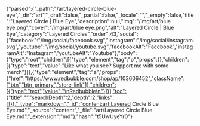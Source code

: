 {"parsed":{"_path":"/art/layered-circle-blue-eye","_dir":"art","_draft":false,"_partial":false,"_locale":"","_empty":false,"title":"Layered Circle | Blue Eye","description":null,"img":"/img/art/blue eye.png","cover":"/img/art/blue eye.png","alt":"Layered Circle | Blue Eye","category":"Layered Circles","order":43,"social":{"facebook":"/img/social/facebook.svg","instagram":"/img/social/instagram.svg","youtube":"/img/social/youtube.svg","facebookAlt":"Facebook","instagramAlt":"Instagram","youtubeAlt":"Youtube"},"body":{"type":"root","children":[{"type":"element","tag":"p","props":{},"children":[{"type":"text","value":"Like what you see? Support me with some merch"}]},{"type":"element","tag":"a","props":{"href":"https://www.redbubble.com/shop/ap/103606452","className":["btn","btn-primary","store-link"]},"children":[{"type":"text","value":"\nRedbubble\n"}]}],"toc":{"title":"","searchDepth":2,"depth":2,"links":[]}},"_type":"markdown","_id":"content:art:Layered Circle Blue Eye.md","_source":"content","_file":"art/Layered Circle Blue Eye.md","_extension":"md"},"hash":"t5UwUyeYr0"}